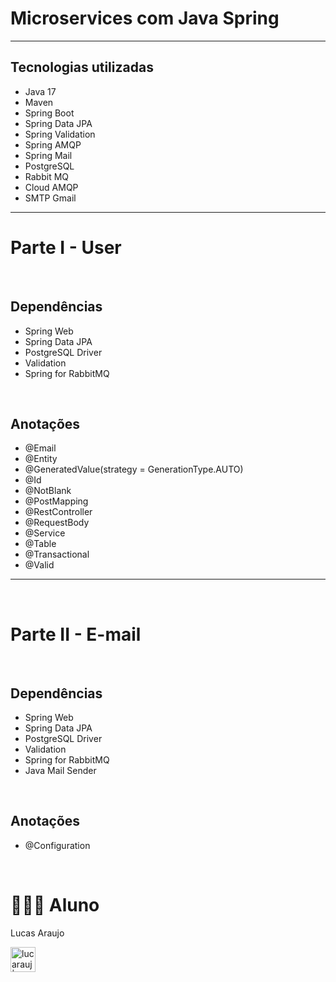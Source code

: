 # Microservices com Java Spring

<hr>

## Tecnologias utilizadas

- Java 17
- Maven
- Spring Boot
- Spring Data JPA
- Spring Validation
- Spring AMQP
- Spring Mail
- PostgreSQL
- Rabbit MQ
- Cloud AMQP
- SMTP Gmail

<hr>

# Parte I - User

<br>

## Dependências

- Spring Web
- Spring Data JPA
- PostgreSQL Driver
- Validation
- Spring for RabbitMQ

<br>

## Anotações

- @Email
- @Entity
- @GeneratedValue(strategy = GenerationType.AUTO)
- @Id
- @NotBlank
- @PostMapping
- @RestController
- @RequestBody
- @Service
- @Table
- @Transactional
- @Valid

<hr>
<br>

# Parte II - E-mail

<br>

## Dependências

- Spring Web
- Spring Data JPA
- PostgreSQL Driver
- Validation
- Spring for RabbitMQ
- Java Mail Sender

<br>

## Anotações

- @Configuration



























<br>

# 👨🏼‍🎓 Aluno

Lucas Araujo

<a href="https://www.linkedin.com/in/lucarauj"><img alt="lucarauj | LinkdeIN" width="40px" src="https://user-images.githubusercontent.com/43545812/144035037-0f415fc7-9f96-4517-a370-ccc6e78a714b.png" /></a>